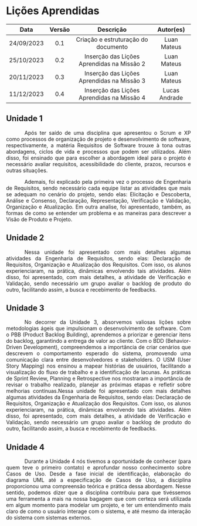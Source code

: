 # Lições Aprendidas

|    Data    | Versão |              Descrição              |                                Autor(es)                                 |
| :--------: | :----: | :---------------------------------: | :----------------------------------------------------------------------: |
| 24/09/2023 |  0.1   | Criação e estruturação do documento |Luan Mateus|
| 25/10/2023 |  0.2   | Inserção das Lições Aprendidas na Missão 2 |Luan Mateus|
| 20/11/2023 |  0.3   | Inserção das Lições Aprendidas na Missão 3 |Luan Mateus|
| 11/12/2023 |  0.4   | Inserção das Lições Aprendidas na Missão 4 |Lucas Andrade|

## Unidade 1

<p style="text-indent: 50px;text-align: justify;">Após ter saído de uma disciplina que apresentou o Scrum e XP como processos de organização de projeto e desenvolvimento de software, respectivamente, a matéria Requisitos de Software trouxe à tona outras abordagens, ciclos de vida e processos que podem ser utilizados. Além disso, foi ensinado que para escolher a abordagem ideal para o projeto é necessário avaliar requisitos, acessibilidade do cliente, prazos, recursos e outras situações.</p>

<p style="text-indent: 50px;text-align: justify;">Ademais, foi explicado pela primeira vez o processo de Engenharia de Requisitos, sendo necessário cada equipe listar as atividades que mais se adequam no cenário do projeto, sendo elas: Elicitação e Descoberta, Análise e Consenso, Declaração, Representação, Verificação e Validação, Organização e Atualização. Em outra analise, foi apresentado, também, as formas de como se entender um problema e as maneiras para descrever a Visão de Produto e Projeto.
</p>

## Unidade 2

<p style="text-indent: 50px;text-align: justify;">Nessa unidade foi apresentado com mais detalhes algumas atividades da Engenharia de Requisitos, sendo elas: Declaração de Requisitos, Organização e Atualização dos Requisitos. Com isso, os alunos experienciaram, na prática, dinâmicas envolvendo tais atividades. Além disso, foi apresentado, com mais detalhes, a atividade de Verificação e Validação, sendo necessário um grupo avaliar o backlog de produto do outro, facilitando assim, a busca e recebimento de feedbacks.</p>

## Unidade 3

<p style="text-indent: 50px;text-align: justify;">No decorrer da Unidade 3, absorvemos valiosas lições sobre metodologias ágeis que impulsionam o desenvolvimento de software. Com o PBB (Product Backlog Building), aprendemos a priorizar e gerenciar itens do backlog, garantindo a entrega de valor ao cliente. Com o BDD (Behavior-Driven Development), compreendemos a importância de criar cenários que descrevem o comportamento esperado do sistema, promovendo uma comunicação clara entre desenvolvedores e stakeholders. O USM (User Story Mapping) nos ensinou a mapear histórias de usuários, facilitando a visualização do fluxo de trabalho e a identificação de lacunas. As práticas de Sprint Review, Planning e Retrospective nos mostraram a importância de revisar o trabalho realizado, planejar as próximas etapas e refletir sobre melhorias contínuas.Nessa unidade foi apresentado com mais detalhes algumas atividades da Engenharia de Requisitos, sendo elas: Declaração de Requisitos, Organização e Atualização dos Requisitos. Com isso, os alunos experienciaram, na prática, dinâmicas envolvendo tais atividades. Além disso, foi apresentado, com mais detalhes, a atividade de Verificação e Validação, sendo necessário um grupo avaliar o backlog de produto do outro, facilitando assim, a busca e recebimento de feedbacks.</p>

## Unidade 4

<p style="text-indent: 50px;text-align: justify;">Durante a Unidade 4 nós tivemos a oportunidade de conhecer (para quem teve o primeiro contato) e aprofundar nosso conhecimento sobre Casos de Uso. Desde a fase inicial de identificação, elaboração do diagrama UML  até a especificação de Casos de Uso, a disciplina proporcionou uma compreensão teórica e prática dessa abordagem. Nesse sentido, podemos dizer que a disciplina contribuiu para que tivéssemos uma ferramenta a mais na nossa bagagem que com certeza será utilizada em algum momento para modelar um projeto, e ter um entendimento mais claro de como o usuário interage com o sistema, e até mesmo da interação do sistema com sistemas externos.</p>
